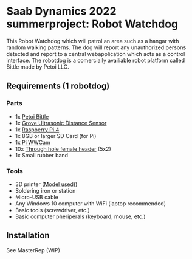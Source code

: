 # Saab Dynamics 2022 summerproject: Robot Watchdog
This Robot Watchdog which will patrol an area such as a hangar with random walking patterns. The dog will report any unauthorized persons detected and report to a central webapplication which acts as a control interface. The robotdog is a comercially availiable robot platform called Bittle made by Petoi LLC.

## Requirements (1 robotdog)
### Parts
* 1x [Petoi Bittle](https://www.petoi.com/products/petoi-bittle-robot-dog)
* 1x [Grove Ultrasonic Distance Sensor](https://www.seeedstudio.com/grove-ultrasonic-distance-sensor.html)
* 1x [Raspberry Pi 4](https://www.raspberrypi.com/products/raspberry-pi-4-model-b/)
* 1x 8GB or larger SD Card (for Pi)
* 1x [Pi WWCam](https://www.elfa.se/sv/hd-kameramodul-med-supervidvinkel-raspberry-pi-rpi-wwcam/p/30037327)
* 10x [Through hole female header](https://www.electrokit.com/produkt/booster-header-for-raspberry-pi/) (5x2)
* 1x Small rubber band
### Tools
* 3D printer ([Model used)](https://ultimaker.com/3d-printers/ultimaker-s5-pro-bundle))
* Soldering iron or station
* Micro-USB cable
* Any Windows 10 computer with WiFi (laptop recommended)
* Basic tools (screwdriver, etc.)
* Basic computer pheriperals (keyboard, mouse, etc.)
## Installation
See MasterRep (WIP)
